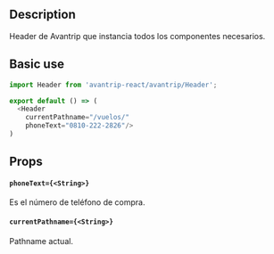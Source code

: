 ## Description
Header de Avantrip que instancia todos los componentes
necesarios.

## Basic use

```javascript
import Header from 'avantrip-react/avantrip/Header';

export default () => (
  <Header
    currentPathname="/vuelos/"
    phoneText="0810-222-2826"/>
)
```

## Props

#### `phoneText={<String>}`
Es el número de teléfono de compra.


#### `currentPathname={<String>}`
Pathname actual.

